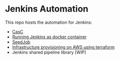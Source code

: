 # Jenkins Automation

This repo hosts the automation for Jenkins:
 - [CasC](./jenkins-base/casc-configs)
 - [Running Jenkins as docker container](./jenkins-base/README.md)
 - [SeedJob](./jenkins-jobs/README.md)
 - [Infrastructure provisioning on AWS using terraform](./jenkins-infrastructure/README.md)
 - Jenkins shared pipeline library [WIP]